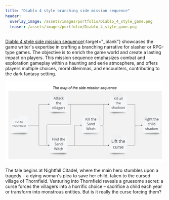 ```yaml
---
title: "Diablo 4 style branching side mission sequence"
header:
  overlay_image: /assets/images/portfolio/Diablo_4_style_game.png
  teaser: /assets/images/portfolio/Diablo_4_style_game.png
---
```


[Diablo 4 style side mission sequence](https://drive.google.com/file/d/1NocLjJsZpqCCPLm0WeDFNzytpBaBDbFm/view?usp=sharing){:target="\_blank"} showcases the game writer's expertise in crafting a branching narrative for slasher or RPG-type games. The objective is to enrich the game world and create a lasting impact on players. This mission sequence emphasizes combat and exploration gameplay within a haunting and eerie atmosphere, and offers players multiple choices, moral dilemmas, and encounters, contributing to the dark fantasy setting.

![image-left](/assets/images/portfolio/Diablo-4-mission-sequence-map.png)

The tale begins at Nightfall Citadel, where the main hero stumbles upon a tragedy – a dying woman's plea to save her child, taken to the cursed village of Thornfield. Venturing into Thornfield reveals a gruesome secret: a curse forces the villagers into a horrific choice – sacrifice a child each year or transform into monstrous entities. But is it really the curse forcing them?
